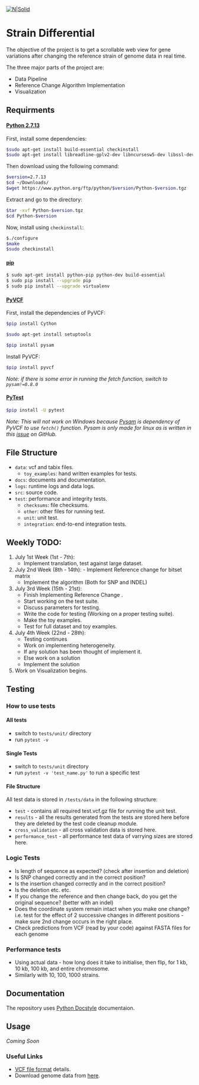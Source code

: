 [![N|Solid](https://developers.google.com/open-source/gsoc/resources/downloads/GSoC-logo-horizontal.svg)](https://summerofcode.withgoogle.com/projects/?lipi=urn%3Ali%3Apage%3Ad_flagship3_profile_view_base%3BmtMbABy2QHWwVfPokBUNnw%3D%3D#5216557551583232)

# Strain Differential

The objective of the project is to get a scrollable web view for gene variations after changing the reference strain of genome data in real time.

The three major parts of the project are:
  - Data Pipeline
  - Reference Change Algorithm Implementation
  - Visualization

## Requirments

#### [Python 2.7.13](https://docs.python.org/2/using/index.html)

First, install some dependencies:

```sh
$sudo apt-get install build-essential checkinstall
$sudo apt-get install libreadline-gplv2-dev libncursesw5-dev libssl-dev libsqlite3-dev tk-dev libgdbm-dev libc6-dev libbz2-dev
```
Then download using the following command:
```sh
$version=2.7.13
$cd ~/Downloads/
$wget https://www.python.org/ftp/python/$version/Python-$version.tgz
```
Extract and go to the directory:

```sh
$tar -xvf Python-$version.tgz
$cd Python-$version
```
Now, install using `checkinstall`:
```sh
$./configure
$make
$sudo checkinstall
```

#### [pip](https://pip.pypa.io/en/stable/)

```sh
$ sudo apt-get install python-pip python-dev build-essential 
$ sudo pip install --upgrade pip 
$ sudo pip install --upgrade virtualenv 
```
#### [PyVCF](http://pyvcf.readthedocs.io/)

First, install the dependencies of PyVCF:
```sh
$pip install Cython
```
```sh
$sudo apt-get install setuptools
```
```sh
$pip install pysam
```
Install PyVCF:
```sh
$pip install pyvcf
```
_Note: if there is some error in running the fetch function, switch to `pysam!=0.8.0`_

#### [PyTest](https://docs.pytest.org/en/latest/getting-started.html)

```sh
$pip install -U pytest
```

_Note: This will not work on Windows because [Pysam](https://github.com/pysam-developers/pysam) is dependency of PyVCF to use `fetch()` function. Pysam is only made for linux as is written in this [issue](https://github.com/pysam-developers/pysam) on GitHub._


## File Structure

- `data`: vcf and tabix files.
    - `toy_examples`: hand written examples for tests.
- `docs`: documents and documentation.
- `logs`: runtime logs and data logs.
- `src`: source code.
- `test`: performance and integrity tests.
    - `checksums`: file checksums.
    - `other`: other files for running test.
    - `unit`: unit test.
    - `integration`: end-to-end integration tests.

## Weekly TODO:
1.	July 1st Week  (1st - 7th):
    -   Implement translation, test against large dataset.
2.   July 2nd Week (8th - 14th): 
    -	Implement Reference change for bitset matrix
      -	Implement the algorithm (Both for SNP and INDEL)
3.	July 3rd Week (15th - 21st):
    -	Finish Implementing Reference Change .
    -	Start working on the test suite.
      -	Discuss parameters for testing.
      -	Write the code for testing (Working on a proper testing suite).
      -	Make  the toy examples.
      -	Test for full dataset and toy examples.
4.	July 4th Week (22nd - 28th):
    -	Testing continues
    -	Work on implementing heterogeneity.
      -	If any solution has been thought of implement it.
      -	Else work on a solution 
      -	Implement the solution     
5.	Work on Visualization begins.

## Testing

### How to use tests

 #### All tests
  - switch to `tests/unit/` directory
  - run `pytest -v` 
 #### Single Tests
  - switch to `tests/unit` directory
  - run `pytest -v 'test_name.py'` to run a specific test
 #### File Structure
 All test data is stored in `/tests/data` in the following structure:
 - `test` - contains all required test.vcf.gz file for running the unit test.
 - `results` - all the results generated from the tests are stored here before they are deleted by the test code cleanup module.
 - `cross_validation` - all cross validation data is stored here.
 - `performance_test` - all performance test data of varrying sizes are stored here.
 
### Logic Tests
 - Is length of sequence as expected? (check after insertion and deletion)
 - Is SNP changed correctly and in the correct position?
 - Is the insertion changed correctly and in the correct position?
 - Is the deletion etc. etc.
 - If you change the reference and then change back, do you get the original sequence? (better with an indel)
 - Does the coordinate system remain intact when you make one change? i.e. test for the effect of 2 successive changes in different positions - make sure 2nd change occurs in the right place.
 - Check predictions from VCF (read by your code) against FASTA files for each genome
 
### Performance tests
 - Using actual data - how long does it take to initialise, then flip, for 1 kb, 10 kb, 100 kb, and entire chromosome.
 - Similarly with 10, 100, 1000 strains.

## Documentation

The repository uses [Python Docstyle](https://www.python.org/dev/peps/pep-0257/) documentaion.

## Usage

_*Coming Soon*_


### Useful Links

- [VCF file format](https://en.wikipedia.org/wiki/Variant_Call_Format) details.
- Download genome data from [here](http://ensemblgenomes.org/info/access/ftp).

